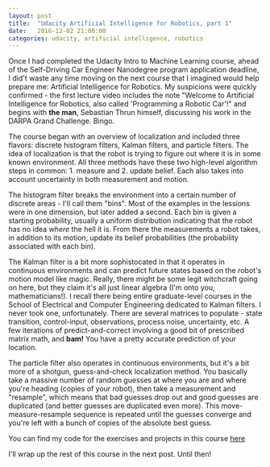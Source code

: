 ```yaml
---
layout: post
title:  "Udacity Artificial Intelligence for Robotics, part 1"
date:   2016-12-02 21:00:00 
categories: udacity, artificial intelligence, robotics
---
```


Once I had completed the Udacity Intro to Machine Learning course, ahead of the Self-Driving Car Engineer Nanodegree program application deadline, I did't waste any time moving on the next course that I imagined would help prepare me: Artificial Intelligence for Robotics. My suspicions were quickly confirmed - the first lecture video includes the note "Welcome to Artificial Intelligence for Robotics, also called 'Programming a Robotic Car'!" and begins with **the man**, Sebastian Thrun himself, discussing his work in the DARPA Grand Challenge. Bingo.

The course began with an overview of localization and included three flavors: discrete histogram filters, Kalman filters, and particle filters. The idea of localization is that the robot is trying to figure out where it is in some known environment. All three methods have these two high-level algorithm steps in common: 1. measure and 2. update belief. Each also takes into account uncertainty in both measurement and motion.

The histogram filter breaks the environment into a certain number of discrete areas - I'll call them "bins". Most of the examples in the lessions were in one dimension, but later added a second. Each bin is given a starting probability, usually a uniform distribution indicating that the robot has no idea *where* the hell it is. From there the measurements a robot takes, in addition to its motion, update its belief probabilities (the probability associated with each bin). 

The Kalman filter is a bit more sophistocated in that it operates in continuous environments and can predict future states based on the robot's motion model like magic. Really, there might be some legit witchcraft going on here, but they claim it's all just linear algebra (I'm onto you, mathematicians!). I recall there being entire graduate-level courses in the School of Electrical and Computer Engineering dedicated to Kalman filters. I never took one, unfortunately. There are several matrices to populate - state transition, control-input, observations, process noise, uncertainty, etc. A few iterations of predict-and-correct involving a good bit of prescribed matrix math, and **bam!** You have a pretty accurate prediction of your location. 

The particle filter also operates in continuous environments, but it's a bit more of a shotgun, guess-and-check localization method. You basically take a massive number of random guesses at where you are and where you're heading (copies of your robot), then take a measurement and "resample", which means that bad guesses drop out and good guesses are duplicated (and better guesses are duplicated even more). This move-measure-resample sequence is repeated until the guesses converge and you're left with a bunch of copies of the absolute best guess. 

You can find my code for the exercises and projects in this course [here](https://github.com/jeremy-shannon/udacity-AI-for-robotics)

I'll wrap up the rest of this course in the next post. Until then!
